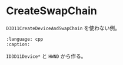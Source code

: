 # CreateSwapChain

`D3D11CreateDeviceAndSwapChain` を使わない例。

```{literalinclude} ../../lib/gorilla/swapchain.cpp
:language: cpp
:caption:
```

`ID3D11Device*` と `HWND` から作る。
